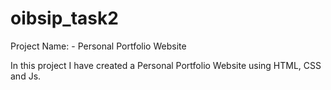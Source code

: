 # oibsip_task2

Project Name: - Personal Portfolio Website

In this project I have created a Personal Portfolio Website using HTML, CSS and Js.
